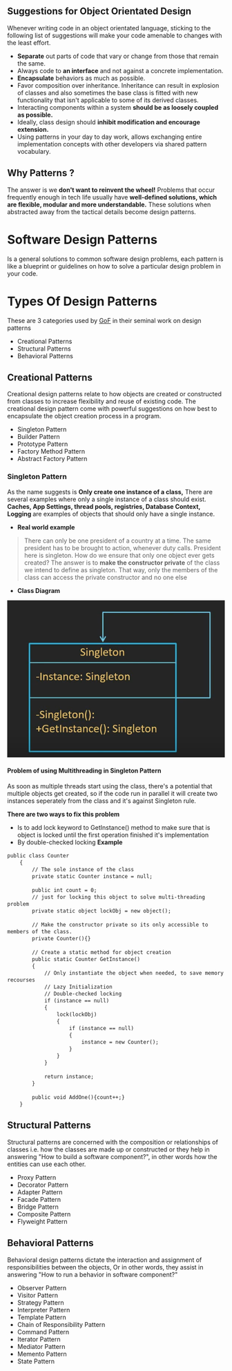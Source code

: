 ## Suggestions for Object Orientated Design
Whenever writing code in an object orientated language, sticking to the following list of suggestions will make your code amenable to changes with the least effort.
* <b>Separate</b> out parts of code that vary or change from those that remain the same.
* Always code to <b>an interface</b> and not against a concrete implementation.
* <b>Encapsulate</b> behaviors as much as possible.
* Favor composition over inheritance. Inheritance can result in explosion of classes and also sometimes the base class is fitted with new functionality that isn't applicable to some of its derived classes.
* Interacting components within a system <b>should be as loosely coupled as possible.</b>
* Ideally, class design should <b>inhibit modification and encourage extension.</b>
* Using patterns in your day to day work, allows exchanging entire implementation concepts with other developers via shared pattern vocabulary.

## Why Patterns ?
The answer is we <b>don't want to reinvent the wheel!</b> Problems that occur frequently enough in tech life usually have <b>well-defined solutions, which are flexible, modular and more understandable.</b> These solutions when abstracted away from the tactical details become design patterns.


# Software Design Patterns
Is a general solutions to common software design problems, each pattern is like a blueprint or guidelines on how to solve a particular design problem in your code.

# Types Of Design Patterns
These are 3 categories used by <a href="https://en.wikipedia.org/wiki/GOF">GoF</a> in their seminal work on design patterns
- Creational Patterns
- Structural Patterns
- Behavioral Patterns

## Creational Patterns
Creational design patterns relate to how objects are created or constructed from classes to increase flexibility and reuse of existing code. The creational design pattern come with powerful suggestions on how best to encapsulate the object creation process in a program.
- Singleton Pattern
- Builder Pattern
- Prototype Pattern
- Factory Method Pattern
- Abstract Factory Pattern

### Singleton Pattern
As the name suggests is <b>Only create one instance of a class,</b> There are several examples where only a single instance of a class should exist. <b>Caches, App Settings, thread pools, registries, Database Context, Logging </b>are examples of objects that should only have a single instance.
* <b>Real world example</b>
> There can only be one president of a country at a time. The same president has to be brought to action, whenever duty calls. President here is singleton.
How do we ensure that only one object ever gets created?  The answer is to <b>make the constructor private</b> of the class we intend to define as singleton. That way, only the members of the class can access the private constructor and no one else
* <b>Class Diagram</b>
<img src="https://github.com/aboelkassem/Design-Patterns/blob/main/Images/singleton-uml.jpg">

#### Problem of using Multithreading in Singleton Pattern
As soon as multiple threads start using the class, there's a potential that multiple objects get created, so if the code run in parallel it will create two instances seperately from the class and it's against Singleton rule.

<b>There are two ways to fix this problem</b>
- Is to add lock keyword to GetInstance() method to make sure that is object is locked until the first operation finished it's implementation
- By double-checked locking
<b>Example</b>
```Csharp
public class Counter
    {
        // The sole instance of the class
        private static Counter instance = null;

        public int count = 0;
        // just for locking this object to solve multi-threading problem
        private static object lockObj = new object();

        // Make the constructor private so its only accessible to members of the class.
        private Counter(){}

        // Create a static method for object creation
        public static Counter GetInstance()
        {
            // Only instantiate the object when needed, to save memory recourses
            // Lazy Initialization
            // Double-checked locking
            if (instance == null)
            {
                lock(lockObj)
                {
                    if (instance == null)
                    {
                        instance = new Counter();
                    }
                }
            }

            return instance;
        }

        public void AddOne(){count++;}
    }
```

## Structural Patterns
Structural patterns are concerned with the composition or relationships of classes i.e. how the classes are made up or constructed or they help in answering "How to build a software component?", in other words how the entities can use each other.
- Proxy Pattern
- Decorator Pattern
- Adapter Pattern
- Facade Pattern
- Bridge Pattern
- Composite Pattern
- Flyweight Pattern

## Behavioral Patterns
Behavioral design patterns dictate the interaction and assignment of responsibilities between the objects, Or in other words, they assist in answering "How to run a behavior in software component?"
- Observer Pattern
- Visitor Pattern
- Strategy Pattern
- Interpreter Pattern
- Template Pattern
- Chain of Responsibility Pattern
- Command Pattern
- Iterator Pattern
- Mediator Pattern
- Memento Pattern
- State Pattern
